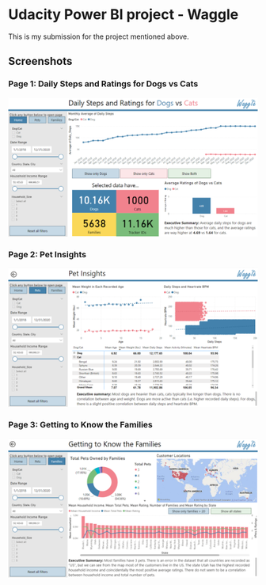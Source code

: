 # Udacity Power BI project - Waggle

This is my submission for the project mentioned above.

## Screenshots

### Page 1: Daily Steps and Ratings for Dogs vs Cats

![home](1-home.PNG)

### Page 2: Pet Insights

![pets](2-pets.PNG)

### Page 3: Getting to Know the Families

![families](3-families.PNG)
